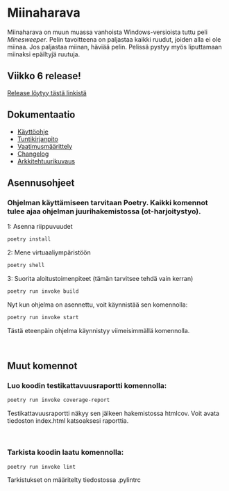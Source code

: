 # Miinaharava

Miinaharava on muun muassa vanhoista Windows-versioista tuttu peli *Minesweeper*. Pelin tavoitteena on paljastaa kaikki ruudut, joiden alla ei ole miinaa. Jos paljastaa miinan, häviää pelin. Pelissä pystyy myös liputtamaan miinaksi epäiltyjä ruutuja.


## Viikko 6 release!
[Release löytyy tästä linkistä](https://github.com/thefakejj/ot-harjoitustyo/releases/tag/viikko6)


## Dokumentaatio
- [Käyttöohje](https://github.com/thefakejj/ot-harjoitustyo/blob/main/documentation/kayttoohje.md)
- [Tuntikirjanpito](https://github.com/thefakejj/ot-harjoitustyo/blob/main/documentation/tuntikirjanpito.md)
- [Vaatimusmäärittely](https://github.com/thefakejj/ot-harjoitustyo/blob/main/documentation/vaatimusmaarittely.md)
- [Changelog](https://github.com/thefakejj/ot-harjoitustyo/blob/main/documentation/changelog.md)
- [Arkkitehtuurikuvaus](https://github.com/thefakejj/ot-harjoitustyo/blob/main/documentation/arkkitehtuurikuvaus.md)

## Asennusohjeet

### Ohjelman käyttämiseen tarvitaan Poetry. Kaikki komennot tulee ajaa ohjelman juurihakemistossa (ot-harjoitystyo).


1: Asenna riippuvuudet

```bash
poetry install
```

2: Mene virtuaaliympäristöön

```bash
poetry shell
```

3: Suorita aloitustoimenpiteet (tämän tarvitsee tehdä vain kerran)
```bash
poetry run invoke build
```

Nyt kun ohjelma on asennettu, voit käynnistää sen komennolla:

```bash
poetry run invoke start
```

Tästä eteenpäin ohjelma käynnistyy viimeisimmällä komennolla.

<br>

## Muut komennot

### Luo koodin testikattavuusraportti komennolla:
```bash
poetry run invoke coverage-report
```
Testikattavuusraportti näkyy sen jälkeen hakemistossa htmlcov. Voit avata tiedoston index.html katsoaksesi raporttia.

<br>

### Tarkista koodin laatu komennolla:
```bash
poetry run invoke lint
```
Tarkistukset on määritelty tiedostossa .pylintrc
